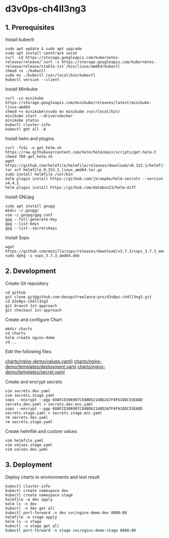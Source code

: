 # d3v0ps-ch4ll3ng3
## 1. Prerequisites
Install kubectl
```
sudo apt update & sudo apt upgrade
sudo apt install conntrack socat
curl -LO https://storage.googleapis.com/kubernetes-release/release/`curl -s https://storage.googleapis.com/kubernetes-release/release/stable.txt`/bin/linux/amd64/kubectl
chmod +x ./kubectl
sudo mv ./kubectl /usr/local/bin/kubectl
kubectl version --client
```
Install Minikube 
```
curl -Lo minikube https://storage.googleapis.com/minikube/releases/latest/minikube-linux-amd64
chmod +x minikube\nsudo mv minikube /usr/local/bin/
minikube start --driver=docker
minikube status
kubectl cluster-info
kubectl get all -A
```
Install helm and plugins
```
curl -fsSL -o get_helm.sh https://raw.githubusercontent.com/helm/helm/main/scripts/get-helm-3
chmod 700 get_helm.sh
wget https://github.com/helmfile/helmfile/releases/download/v0.153.1/helmfile_0.153.1_linux_amd64.tar.gz
tar xvf helmfile_0.153.1_linux_amd64.tar.gz
sudo install helmfile /usr/bin
helm plugin install https://github.com/jkroepke/helm-secrets --version v4.4.2
helm plugin install https://github.com/databus23/helm-diff
```
Install GNUpg
```
sudo apt install gnupg
mkdir ~/.gnupg/
vim ~/.gnupg/gpg.conf
gpg --full-generate-key
gpg --list-keys
gpg --list--secretskeys
```
Install Sops
```
wget https://github.com/mozilla/sops/releases/download/v3.7.3/sops_3.7.3_amd64.deb
sudo dpkg -i sops_3.7.3_amd64.deb
```
## 2. Development
Create Git repository
```
cd github
git clone git@github.com:devopsfreelance-pro/d3v0ps-ch4ll3ng3.git
cd d3v0ps-ch4ll3ng3
git branch 1st-approach
git checkout 1st-approach
```
Create and configure Chart
```
mkdir charts
cd charts
helm create nginx-demo
cd ..
```
Edit the following files:

[charts/nginx-demo/values.yaml)](./charts/nginx-demo/values.yaml) 
[charts/nginx-demo/templates/deployment.yaml](./charts/nginx-demo/templates/deployment.yaml) 
[charts/nginx-demo/templates/secret.yaml](./charts/nginx-demo/templates/secret.yaml) 

Create and encrypt secrets
```
vim secrets.dev.yaml
vim secrets.stage.yaml
sops --encrypt --pgp 68AFCD306987C84BD62148D2A7F4F618DC55EA8D secrets.dev.yaml > secrets.dev.enc.yaml
sops --encrypt --pgp 68AFCD306987C84BD62148D2A7F4F618DC55EA8D  secrets.stage.yaml > secrets.stage.enc.yaml
rm secrets.dev.yaml
rm secrets.stage.yaml
```
Create helmfile and  custom values
```
vim helmfile.yaml
vim values.stage.yaml
vim values.dev.yaml
```
## 3. Deployment
Deploy charts to environments and test result
```
kubectl cluster-info
kubectl create namespace dev
kubectl create namespace stage
helmfile -e dev apply
helm ls -n dev
kubectl -n dev get all
kubectl port-forward -n dev svc/nginx-demo-dev 8080:80
helmfile -e stage apply
helm ls -n stage
kubectl -n stage get all 
kubectl port-forward -n stage svc/nginx-demo-stage 8080:80
```
